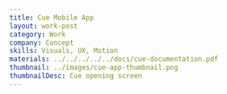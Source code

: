 ```yaml
---
title: Cue Mobile App
layout: work-post
category: Work
company: Concept
skills: Visuals, UX, Motion
materials: ../../../../../docs/cue-documentation.pdf
thumbnail: ../images/cue-app-thumbnail.png
thumbnailDesc: Cue opening screen
---
```

